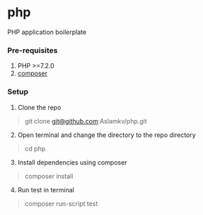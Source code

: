 # php
PHP application boilerplate

### Pre-requisites
1. PHP >=7.2.0
2. [composer](https://getcomposer.org/download/)

### Setup

1. Clone the repo

> git clone git@github.com:Aslamkv/php.git

2. Open terminal and change the directory to the repo directory

> cd php

3. Install dependencies using composer

> composer install

4. Run test in terminal

> composer run-script test

